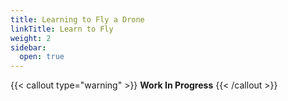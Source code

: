 ```yaml
---
title: Learning to Fly a Drone
linkTitle: Learn to Fly
weight: 2
sidebar:
  open: true
---
```


{{< callout type="warning" >}}
**Work In Progress**
{{< /callout >}}
